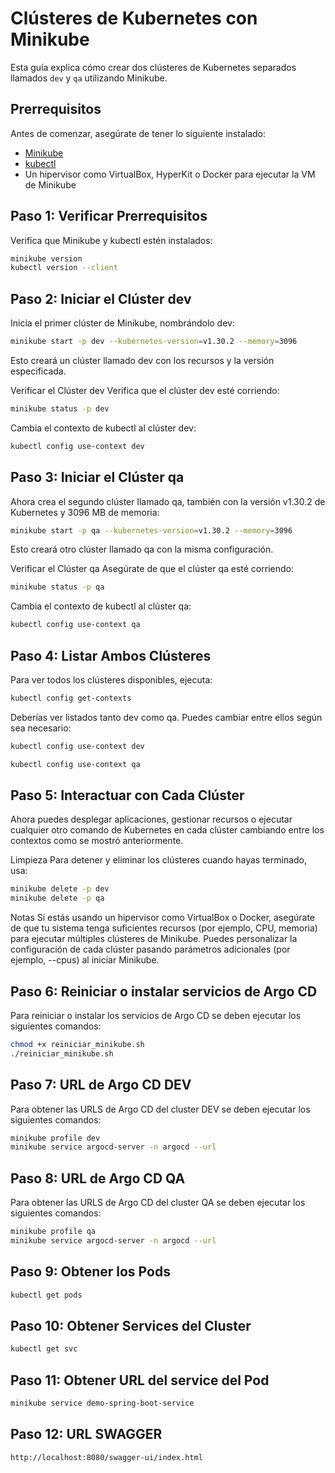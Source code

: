# Clústeres de Kubernetes con Minikube

Esta guía explica cómo crear dos clústeres de Kubernetes separados llamados `dev` y `qa` utilizando Minikube.

## Prerrequisitos

Antes de comenzar, asegúrate de tener lo siguiente instalado:

- [Minikube](https://minikube.sigs.k8s.io/docs/start/)
- [kubectl](https://kubernetes.io/docs/tasks/tools/install-kubectl/)
- Un hipervisor como VirtualBox, HyperKit o Docker para ejecutar la VM de Minikube

## Paso 1: Verificar Prerrequisitos

Verifica que Minikube y kubectl estén instalados:

```bash
minikube version
kubectl version --client
```

## Paso 2: Iniciar el Clúster dev
Inicia el primer clúster de Minikube, nombrándolo dev:

```bash
minikube start -p dev --kubernetes-version=v1.30.2 --memory=3096
```

Esto creará un clúster llamado dev con los recursos y la versión especificada.

Verificar el Clúster dev
Verifica que el clúster dev esté corriendo:

```bash
minikube status -p dev
```
Cambia el contexto de kubectl al clúster dev:

```bash
kubectl config use-context dev
```

## Paso 3: Iniciar el Clúster qa
Ahora crea el segundo clúster llamado qa, también con la versión v1.30.2 de Kubernetes y 3096 MB de memoria:

```bash
minikube start -p qa --kubernetes-version=v1.30.2 --memory=3096
```

Esto creará otro clúster llamado qa con la misma configuración.

Verificar el Clúster qa
Asegúrate de que el clúster qa esté corriendo:

```bash
minikube status -p qa
```
Cambia el contexto de kubectl al clúster qa:

```bash
kubectl config use-context qa
```

## Paso 4: Listar Ambos Clústeres
Para ver todos los clústeres disponibles, ejecuta:

```bash
kubectl config get-contexts
```

Deberías ver listados tanto dev como qa. Puedes cambiar entre ellos según sea necesario:

```bash
kubectl config use-context dev

kubectl config use-context qa
```

## Paso 5: Interactuar con Cada Clúster
Ahora puedes desplegar aplicaciones, gestionar recursos o ejecutar cualquier otro comando de Kubernetes en cada clúster cambiando entre los contextos como se mostró anteriormente.

Limpieza
Para detener y eliminar los clústeres cuando hayas terminado, usa:

```bash
minikube delete -p dev
minikube delete -p qa
```

Notas
Si estás usando un hipervisor como VirtualBox o Docker, asegúrate de que tu sistema tenga suficientes recursos (por ejemplo, CPU, memoria) para ejecutar múltiples clústeres de Minikube.
Puedes personalizar la configuración de cada clúster pasando parámetros adicionales (por ejemplo, --cpus) al iniciar Minikube.

## Paso 6: Reiniciar o instalar servicios de Argo CD
Para reiniciar o instalar los servicios de Argo CD se deben ejecutar los siguientes comandos:

```bash
chmod +x reiniciar_minikube.sh 
./reiniciar_minikube.sh
```

## Paso 7: URL de Argo CD DEV
Para obtener las URLS de Argo CD del cluster DEV se deben ejecutar los siguientes comandos:

```bash
minikube profile dev
minikube service argocd-server -n argocd --url
```

## Paso 8: URL de Argo CD QA
Para obtener las URLS de Argo CD del cluster QA se deben ejecutar los siguientes comandos:

```bash
minikube profile qa
minikube service argocd-server -n argocd --url
```

## Paso 9: Obtener los Pods
```bash
kubectl get pods
```

## Paso 10: Obtener Services del Cluster
```bash
kubectl get svc
```

## Paso 11: Obtener URL del service del Pod
```bash
minikube service demo-spring-boot-service
```

## Paso 12: URL SWAGGER
```bash
http://localhost:8080/swagger-ui/index.html
```

